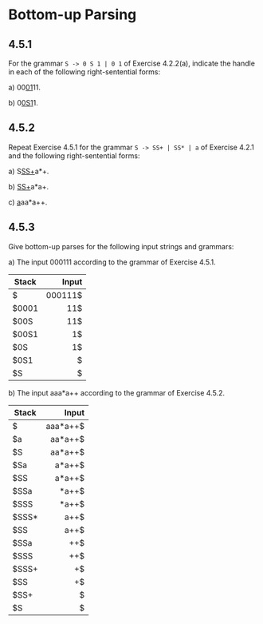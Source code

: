 # Bottom-up Parsing

## 4.5.1

For the grammar `S -> 0 S 1 | 0 1` of Exercise 4.2.2(a), indicate the handle
in each of the following right-sentential forms:

a) 00<u>01</u>11.

b) 0<u>0S1</u>1.

## 4.5.2

Repeat Exercise 4.5.1 for the grammar `S -> SS+ | SS* | a` of Exercise 4.2.1
and the following right-sentential forms:

a) S<u>SS+</u>a*+.

b) <u>SS+</u>a*a+.

c) <u>a</u>aa*a++.

## 4.5.3

Give bottom-up parses for the following input strings and grammars:

a) The input 000111 according to the grammar of Exercise 4.5.1.

| Stack | Input   |
| ----- | ------: |
| $     | 000111$ |
| $0001 | 11$     |
| $00S  | 11$     |
| $00S1 | 1$      |
| $0S   | 1$      |
| $0S1  | $       |
| $S    | $       |

b) The input aaa*a++ according to the grammar of Exercise 4.5.2.

| Stack | Input    |
| ----- | -------: |
| $     | aaa*a++$ |
| $a    | aa*a++$  |
| $S    | aa*a++$  |
| $Sa   | a*a++$   |
| $SS   | a*a++$   |
| $SSa  | *a++$    |
| $SSS  | *a++$    |
| $SSS* | a++$     |
| $SS   | a++$     |
| $SSa  | ++$      |
| $SSS  | ++$      |
| $SSS+ | +$       |
| $SS   | +$       |
| $SS+  | $        |
| $S    | $        |

